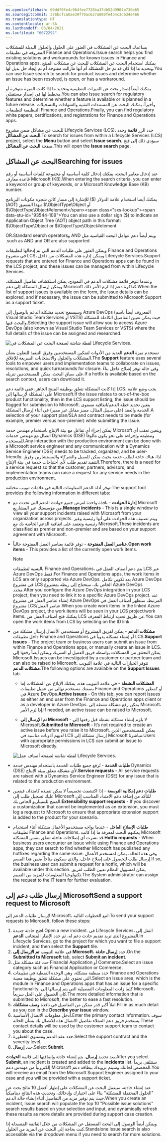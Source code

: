 ```yaml
---
ms.openlocfilehash: 69ddf0fe4c964fee7728ba37db52d9904e730e65
ms.sourcegitcommit: 376bcfca0ae39f70ac627a080fe4b4c3db34e466
ms.translationtype: HT
ms.contentlocale: ar-SA
ms.lasthandoff: 03/04/2021
ms.locfileid: "6072292"
---
```


<span data-ttu-id="93544-101">يساعدك البحث عن المشكلات في العثور على الحلول والحلول البديلة للمشكلات المعروفة في تطبيقات Finance and Operations.</span><span class="sxs-lookup"><span data-stu-id="93544-101">Issue search helps you find existing solutions and workarounds for known issues in Finance and Operations apps.</span></span> <span data-ttu-id="93544-102">يمكنك استخدام البحث عن المشكلات للبحث عن مشكلات المنتج وتحديد ما إذا كان قد تم حل المشكلة أم أنها مازالت مفتوحة أم تم إيجاد حل بديل لها.</span><span class="sxs-lookup"><span data-stu-id="93544-102">You can use Issue search to search for product issues and determine whether an issue has been resolved, is open, or has a workaround.</span></span> 

<span data-ttu-id="93544-103">يمكنك أيضاً إصدار بحث عن الميزات التنظيمية وتحديد ما إذا كانت الميزة متوفرة أو مخطط لها في إصدار مستقبلي.</span><span class="sxs-lookup"><span data-stu-id="93544-103">You can also Issue search for regulatory features and determine whether a feature is available or is planned in a future release.</span></span> <span data-ttu-id="93544-104">وأخيراً، يمكنك البحث عن المستندات التقنية والشهادات والتسجيلات التنظيمية لتطبيقات Finance and Operations.</span><span class="sxs-lookup"><span data-stu-id="93544-104">Finally, you can find regulatory white papers, certifications, and registrations for Finance and Operations apps.</span></span>

<span data-ttu-id="93544-105">للبحث عن مشاكل ضمن مشروع Lifecycle Services (LCS)، حدد الزر **قائمة** وحدد **البحث عن المشاكل**.</span><span class="sxs-lookup"><span data-stu-id="93544-105">To search for issues from within a Lifecycle Services (LCS) project, select the **Menu** button and select **Issue search**.</span></span> <span data-ttu-id="93544-106">سيؤدي ذلك إلى فتح صفحة **البحث عن المشاكل**.</span><span class="sxs-lookup"><span data-stu-id="93544-106">This will open the **Issue search** page.</span></span>

## <a name="searching-for-issues"></a><span data-ttu-id="93544-107">البحث عن المشاكل</span><span class="sxs-lookup"><span data-stu-id="93544-107">Searching for issues</span></span>
<span data-ttu-id="93544-108">عند إدخال معايير البحث، يمكنك إدخال كلمة أساسية أو مجموعة كلمات أساسية أو رقم قاعدة معارف Microsoft (KB).</span><span class="sxs-lookup"><span data-stu-id="93544-108">When entering the search criteria, you can enter a keyword or group of keywords, or a Microsoft Knowledge Base (KB) number.</span></span> 

<span data-ttu-id="93544-109">يمكنك أيضا استخدام علامة الدولار ($) للإشارة إلى مسار كائن شجره مكونات البرنامج (AOT) بهذا التنسيق: $\ObjectType\Object أو $\ObjectType\Object#element</span><span class="sxs-lookup"><span data-stu-id="93544-109">You can also use a dollar sign ($) to indicate an Application Object Tree (AOT) object path in this format: $\ObjectType\Object or $\ObjectType\Object#element</span></span>

<span data-ttu-id="93544-110">ويتم أيضاً دعم ‏‫عوامل البحث القياسية مثل AND وOR.</span><span class="sxs-lookup"><span data-stu-id="93544-110">Standard search operators such as AND and OR are  also supported.</span></span>

<span data-ttu-id="93544-111">ويمكن العثور على طلبات الدعم التي تم إدخالها لتطبيقات Finance and Operations في مشروع LCS، ويمكن إدارة هذه المشكلات من داخل Lifecycle Services.</span><span class="sxs-lookup"><span data-stu-id="93544-111">Support requests that are entered for Finance and Operations  apps can be found in the LCS project, and these issues can be managed from within Lifecycle Services.</span></span> 

<span data-ttu-id="93544-112">وعندما تتوفر قائمة مشكلات الدعم في النموذج، يمكن استكشاف تفاصيل المشكلة، ويمكن إرسال المشكلة إلى دعم Microsoft كتذكرة دعم إذا لزم الأمر ذلك.</span><span class="sxs-lookup"><span data-stu-id="93544-112">When the list of support issues is available on the form, the issue details can be explored, and if necessary, the issue can be submitted to Microsoft Support as a support ticket.</span></span> 

<span data-ttu-id="93544-113">وسيسمح تحديد مشكلة الدعم بالوصول إلى Azure DevOps (المعروف أيضاً باسم Visual Studio Team Services أو VSTS) حيث يمكن تعيين التفاصيل الكاملة للمشكلة والبحث فيها.</span><span class="sxs-lookup"><span data-stu-id="93544-113">Selecting the support issue will allow you to access  Azure DevOps (also known as Visual Studio Team Services or VSTS) where the full details of the issue can be assigned and researched.</span></span>

![لقطة شاشة لصفحة ‏‫البحث عن المشكلات‬ في Lifecycle Services.](../media/issue-search.png)
 

<span data-ttu-id="93544-115">تستخدم ميزة **الدعم** العديد من الأدوات لتمكين المستخدمين وفرق التنفيذ للتعاون بشأن المشكلات والحلول والاستجابات السريعة للإغلاق.</span><span class="sxs-lookup"><span data-stu-id="93544-115">The **Support** feature uses several tools to empower users and implementation teams to collaborate on issues, resolutions, and quick turnarounds for closure.</span></span> <span data-ttu-id="93544-116">وفي حالة توفر إصلاح عاجل بناءً على سياق البحث، يمكن للمستخدمين تنزيله.</span><span class="sxs-lookup"><span data-stu-id="93544-116">If a hotfix is available based on the search context, users can download it.</span></span>

<span data-ttu-id="93544-117">إذا كانت المشكلة تتعلق بوظيفة المنتج الجاهز، ففي قائمة دعم LCS، يجب وضع علامة على المشكلة لإرسالها إلى Microsoft.</span><span class="sxs-lookup"><span data-stu-id="93544-117">If the issue relates to out-of-the-box product functionality, then in the LCS support listing, the issue should be flagged for submission to Microsoft.</span></span> <span data-ttu-id="93544-118">يتعين تحديد خطة الدعم/اتفاقية مستوى الخدمة والعقد (على سبيل المثال، مميز مقابل غير مميز) في أثناء إرسال المشكلة.</span><span class="sxs-lookup"><span data-stu-id="93544-118">A selection of your support plan/SLA and contract needs to be made (for example, premier versus non-premier) while submitting the issue.</span></span>

<span data-ttu-id="93544-119">يمكن إجراء أي تفاعل مع بيئة الإنتاج باستخدام مهندس خدمة Microsoft ويتعين تعقب أي اتصال مع مهندس خدمات Dynamics (DSE) وتنظيمه وإجراءه على نحو يكون مألوفاً للمستخدم.</span><span class="sxs-lookup"><span data-stu-id="93544-119">Any interaction with the production environment can be done with a Microsoft service engineer and any communication with a Dynamics Service Engineer (DSE) needs to be tracked, organized, and be user-friendly.</span></span> <span data-ttu-id="93544-120">لذا، هناك حاجة لطلب خدمة بحيث يمكن للعميل والشركاء والمستشارين وفرق التنفيذ تقديم طلب لأي احتياجات خدمة في بيئة الإنتاج.</span><span class="sxs-lookup"><span data-stu-id="93544-120">Therefore, there is a need for a service request so that the customer, partners, advisors, and implementation teams can raise a request for any service needs in the production environment.</span></span>

<span data-ttu-id="93544-121">توفر أداة الدعم المعلومات التالية في علامات تبويب مختلفة:</span><span class="sxs-lookup"><span data-stu-id="93544-121">The support tool provides the following information in different tabs:</span></span>

- <span data-ttu-id="93544-122">**إدارة الحوادث** - نافذة واحدة لعرض جميع حوادث الدعم التي تحدث مع Microsoft من مؤسستك عبر المشاريع.</span><span class="sxs-lookup"><span data-stu-id="93544-122">**Manage incidents** - This is a single window to view all your support incidents raised with Microsoft from your organization across projects.</span></span> <span data-ttu-id="93544-123">ويتم تصنيف هذه الحوادث على أنها رئيسية وغير رئيسية وتعتمد على اتفاقية الدعم الخاصة بك مع Microsoft.</span><span class="sxs-lookup"><span data-stu-id="93544-123">These incidents are classified as premier and non-premier and are based on your support agreement with Microsoft.</span></span>

- <span data-ttu-id="93544-124">**عناصر العمل المفتوحة** - توفر قائمة بعناصر العمل المفتوحة حالياً.</span><span class="sxs-lookup"><span data-stu-id="93544-124">**Open work items** - This provides a list of the currently open work items.</span></span>

    > [!NOTE]
    > <span data-ttu-id="93544-125">بالنسبة لتطبيقات Finance and Operations، يتم دعم أصناف العمل في LCS عبر Azure DevOps فقط.</span><span class="sxs-lookup"><span data-stu-id="93544-125">For Finance and Operations apps, the work items in LCS are only supported via Azure DevOps.</span></span> <span data-ttu-id="93544-126">بعد تكوين تكامل Azure DevOps في مشروع LCS الخاص بك، ستحتاج إلى ربطه بمشروع Azure DevOps محدد.</span><span class="sxs-lookup"><span data-stu-id="93544-126">After you configure the Azure DevOps integration in your LCS project, then you need to link it to a specific Azure DevOps project.</span></span> <span data-ttu-id="93544-127">عند إنشاء عناصر العمل في مشروع Azure DevOps المرتبط، ستظهر أصناف العمل في مشروع LCS/عناصر العمل.</span><span class="sxs-lookup"><span data-stu-id="93544-127">When you create work items in the linked Azure DevOps project, the work items will be seen in your LCS project/work items.</span></span> <span data-ttu-id="93544-128">يمكنك فتح أصناف العمل من LCS عن طريق تحديد ارتباط المعرف.</span><span class="sxs-lookup"><span data-stu-id="93544-128">You can open the work items from LCS by selecting on the ID link.</span></span>

- <span data-ttu-id="93544-129">**مشكلات الدعم** - يمكن لفريق المشروع أو مستخدمي الأعمال إرسال مشكلة من داخل تطبيقات Finance and Operations أو إنشاء مشكلة يدوياً في LCS.</span><span class="sxs-lookup"><span data-stu-id="93544-129">**Support issues** - The project team or business users can submit an issue from within Finance and Operations apps, or manually create an issue in LCS.</span></span> <span data-ttu-id="93544-130">يمكن التحقق من المشكلات بواسطة فريق العميل أو الشريك ويمكن أيضاً رفعها إلى Microsoft.</span><span class="sxs-lookup"><span data-stu-id="93544-130">Issues can be investigated by a customer or partner team and can also be raised to Microsoft.</span></span>
<span data-ttu-id="93544-131">تتوفر الخيارات التالية في علامة التبويب **مشكلات الدعم**.</span><span class="sxs-lookup"><span data-stu-id="93544-131">The following options are available on the **Support Issues** tab.</span></span>

    - <span data-ttu-id="93544-132">**المشكلات النشطة** - في علامة التبويب هذه، يمكنك الإبلاغ عن المشكلات إما بصفتك مستخدم نهائي من عميل تطبيقات Finance and Operations أو كمطور في Azure DevOps.</span><span class="sxs-lookup"><span data-stu-id="93544-132">**Active issues** - On this tab, you can report issues as either an end user from the Finance and Operations apps client or as a developer in Azure DevOps.</span></span>  <span data-ttu-id="93544-133">يمكن رفع مشكلة نشطة إلى Microsoft، إذا لزم الأمر.</span><span class="sxs-lookup"><span data-stu-id="93544-133">If needed, an active issue can be raised to Microsoft.</span></span>

    
    - <span data-ttu-id="93544-134">**تم الإرسال إلى Microsoft** - لا يلزم إنشاء مشكلة نشطة قبل رفعها إلى Microsoft.</span><span class="sxs-lookup"><span data-stu-id="93544-134">**Submitted to Microsoft** - It’s not required to create an active issue before you raise it to Microsoft.</span></span> <span data-ttu-id="93544-135">يمكن للمستخدمين الذين لديهم أذونات مناسبة في LCS إرسال مشكلة إلى Microsoft مباشرةً.</span><span class="sxs-lookup"><span data-stu-id="93544-135">Users with appropriate permissions in LCS can submit an issue to Microsoft directly.</span></span>

    ![لقطة شاشة لصفحة أصناف عمل Lifecycle Services.](../media/support-1.png)

- <span data-ttu-id="93544-137">**طلبات الخدمة** - تُرفع جميع طلبات الخدمة باستخدام مهندس خدمة Dynamics (DSE) لأي مشكلة تتعلق ببيئة الإنتاج.</span><span class="sxs-lookup"><span data-stu-id="93544-137">**Service requests** - All service requests are raised with a Dynamics Service Engineer (DSE) for any issue that is related to the production environment.</span></span>
- <span data-ttu-id="93544-138">**طلبات دعم إمكانية التوسعة** - إذا اكتشفت تخصيصاً لا يمكن تنفيذه كامتداد، فيتعين عليك تسجيل طلب إلى Microsoft للتأكد من إضافة دعم الامتداد المناسب إلى المنتج للسيناريو الخاص بك.</span><span class="sxs-lookup"><span data-stu-id="93544-138">**Extensibility support requests** - If you discover a customization that cannot be implemented as an extension, you must log a request to Microsoft to ensure that appropriate extension support is added to the product for your scenario.</span></span>
- <span data-ttu-id="93544-139">**طلبات الإصلاح العاجل** - عندما يواجه مستخدمو الأعمال مشكلة أثناء استخدام تطبيقات Finance and Operations، يمكنهم البحث لمعرفة ما إذا كانت Microsoft قد نشرت أي إصلاحات عاجلة تتعلق بنفس المشكلة.</span><span class="sxs-lookup"><span data-stu-id="93544-139">**Hotfix requests** - When business users encounter an issue while using Finance and Operations apps, they can search to find whether Microsoft has published any hotfixes regarding the same issue.</span></span> <span data-ttu-id="93544-140">وفي هذه الحالة، يمكن لمستخدم الأعمال إرسال طلب للحصول على إصلاح عاجل، والذي سيكون متاحاً ضمن هذا القسم.</span><span class="sxs-lookup"><span data-stu-id="93544-140">If so, the business user can submit a request for a hotfix, which will be available under this section.</span></span> <span data-ttu-id="93544-141">يمكن لمسؤول النظام تعيين الطلب لفريق تكنولوجيا المعلومات للمزيد من التقييم.</span><span class="sxs-lookup"><span data-stu-id="93544-141">The System administrator can assign the request to the IT team for further evaluation.</span></span>

## <a name="send-a-support-request-to-microsoft"></a><span data-ttu-id="93544-142">إرسال طلب دعم إلى Microsoft</span><span class="sxs-lookup"><span data-stu-id="93544-142">Send a support request to Microsoft</span></span>

<span data-ttu-id="93544-143">لإرسال طلبات الدعم إلى Microsoft، اتبع الخطوات التالية:</span><span class="sxs-lookup"><span data-stu-id="93544-143">To send your support requests to Microsoft, follow these steps:</span></span>

1.  <span data-ttu-id="93544-144">افتح حادثة جديدة.</span><span class="sxs-lookup"><span data-stu-id="93544-144">Open a new incident.</span></span> <span data-ttu-id="93544-145">في Lifecycle Services، انتقل إلى المشروع الذي تريد تقديم حادث دعم له، ثم حدد الإطار المتجانب **الدعم**.</span><span class="sxs-lookup"><span data-stu-id="93544-145">In Lifecycle Services, go to the project for which you want to file a support incident, and then select the **Support** tile.</span></span>
2.  <span data-ttu-id="93544-146">في علامة التبويب **تم الإرسال إلى Microsoft**، حدد **إرسال حادثة**.</span><span class="sxs-lookup"><span data-stu-id="93544-146">On the **Submitted to Microsoft** tab, select **Submit an incident**.</span></span>
3.  <span data-ttu-id="93544-147">حدد فئة مشكلة مثل Financial Application أو Commerce.</span><span class="sxs-lookup"><span data-stu-id="93544-147">Select an issue category such as Financial Application or Commerce.</span></span>
4.  <span data-ttu-id="93544-148">حدد منطقة مشكلة، وهي الوحدة النمطية في تطبيقات Finance and Operations التي تحتوي على مشكلة تتعلق بوظيفة معينة.</span><span class="sxs-lookup"><span data-stu-id="93544-148">Select an issue area, which is the module in Finance and Operations apps that has an issue for a specific functionality.</span></span> <span data-ttu-id="93544-149">كلما زادت المعلومات التفصيلية التي يتم إرسالها إلى Microsoft، كان الحصول على الحل سريعاً.</span><span class="sxs-lookup"><span data-stu-id="93544-149">The more detailed information that is submitted to Microsoft, the better to ease a fast resolution.</span></span>
5.  <span data-ttu-id="93544-150">املأ أكبر قدر ممكن من التفاصيل في نافذة **وصف مشكلتك**.</span><span class="sxs-lookup"><span data-stu-id="93544-150">Fill in as much detail as you can in the **Describe your issue** window.</span></span> 
6.  <span data-ttu-id="93544-151">أدخل معلومات الاتصال الأساسية.</span><span class="sxs-lookup"><span data-stu-id="93544-151">Enter the primary contact information.</span></span> <span data-ttu-id="93544-152">سوف يستخدم فريق دعم العملاء تفاصيل الاتصال هذه للاتصال بك بشأن الحالة.</span><span class="sxs-lookup"><span data-stu-id="93544-152">These contact details will be used by the customer support team to contact you about the case.</span></span>
7.  <span data-ttu-id="93544-153">حدد عقد الدعم ومستوي الخطورة.</span><span class="sxs-lookup"><span data-stu-id="93544-153">Select the support contract and the severity level.</span></span>
8.  <span data-ttu-id="93544-154">حدد **إرسال**.</span><span class="sxs-lookup"><span data-stu-id="93544-154">Select **Submit**.</span></span>

<span data-ttu-id="93544-155">بعد تحديد **إرسال**، يتم إنشاء حادثة وإضافتها إلى قائمة **الحوادث**.</span><span class="sxs-lookup"><span data-stu-id="93544-155">After you select **Submit**, an incident is created and added to the **Incidents** list.</span></span> <span data-ttu-id="93544-156">ستتلقى بريداً إلكترونياً من مهندس دعم Microsoft المخصص لحالتك وسيتم تزويدك ببطاقة دعم.</span><span class="sxs-lookup"><span data-stu-id="93544-156">You will receive an email  from the Microsoft Support Engineer assigned to your case and you will be provided with a support ticket.</span></span>

<span data-ttu-id="93544-157">عند إنشاء حادثة، سيعمل البحث عن المشكلات على إظهار أفضل 10 نتائج بحث عن "الحلول المحتملة للمشكلة" بناءً على اختيارك وإدخالك، وتحديث هذه النتائج ديناميكياً حيث يتم توفير مزيد من التفاصيل أثناء إنشاء حالة الدعم.</span><span class="sxs-lookup"><span data-stu-id="93544-157">When you create an incident, Issue search will populate the top 10 "Possible issue solutions" search results based on your selection and input, and dynamically refresh these results as more details are provided during support case creation.</span></span>

<span data-ttu-id="93544-158">ويمكن أيضاً الوصول إلى البحث المستقل عن المشكلات من خلال القائمة المنسدلة إذا كنت بحاجة إلى البحث عن المزيد من الحلول.</span><span class="sxs-lookup"><span data-stu-id="93544-158">Standalone Issue search is also accessible via the dropdown menu if you need to search for more solutions.</span></span>




